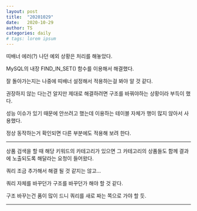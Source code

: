 ```yaml
---
layout: post
title:  "20201029"
date:   2020-10-29
author: TS
categories: daily
# tags: lorem ipsum
---
```


띠배너 에러(?) 나던 예외 상황은 처리를 해놓았다.

MySQL의 내장 FIND_IN_SET() 함수를 이용해서 해결했다.

잘 돌아가는지는 나중에 띠배너 설정해서 적용하는걸 봐야 알 것 같다.

권장하지 않는 다는건 알지만 제대로 해결하려면 구조를 바꿔야하는 상황이라 부득이 했다.

성능 이슈가 있기 때문에 안쓰려고 했는데 이용하는 테이블 자체가 행이 많지 않아서 사용했다.

정상 동작하는거 확인되면 다른 부분에도 적용해 보려 한다.

---

상품 검색을 할 때 해당 키워드의 카테고리가 있으면 그 카테고리의 상품들도 함께 결과에 노출되도록 해달라는 요청이 들어왔다.

쿼리 조금 추가해서 해결 될 것 같지는 않고...

쿼리 자체를 바꾸던가 구조를 바꾸던가 해야 할 것 같다.

구조 바꾸는건 품이 많이 드니 쿼리를 새로 짜는 쪽으로 가야 할 듯.

---
